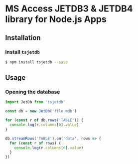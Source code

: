 # MS Access JETDB3 & JETDB4 library for Node.js Apps

## Installation

### Install `tsjetdb`

```sh
$ npm install tsjetdb --save
```

## Usage

### Opening the database

```typescript
import JetDb from 'tsjetdb'

const db = new JetDb('file.mdb')

for (const r of db.rows('TABLE')) {
  console.log(r.columns[0].value)
}

db.streamRows('TABLE').on('data', rows => {
  for (const r of rows) {
    console.log(r.columns[0].value)
  }
})
```
